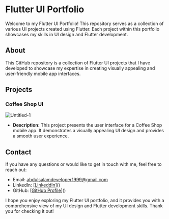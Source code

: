 # Flutter UI Portfolio

Welcome to my Flutter UI Portfolio! This repository serves as a collection of various UI projects created using Flutter. Each project within this portfolio showcases my skills in UI design and Flutter development.

## About

This GitHub repository is a collection of Flutter UI projects that I have developed to showcase my expertise in creating visually appealing and user-friendly mobile app interfaces.

## Projects

### Coffee Shop UI
![Untitled-1](https://github.com/abdulsalamdeveloper1999/ui_portfolio/assets/114761249/03f060a8-870e-4f40-8bf4-ce88cc43ebc2)



- **Description:** This project presents the user interface for a Coffee Shop mobile app. It demonstrates a visually appealing UI design and provides a smooth user experience.


## Contact

If you have any questions or would like to get in touch with me, feel free to reach out:

- Email: abdulsalamdeveloper1999@gmail.com
- LinkedIn: [[LinkeddIn](https://www.linkedin.com/in/abdul-salam-432b4a24b?utm_source=share&utm_campaign=share_via&utm_content=profile&utm_medium=ios_app)]()
- GitHub: [[GitHub Profile](https://github.com/abdulsalamdeveloper1999)]()

I hope you enjoy exploring my Flutter UI portfolio, and it provides you with a comprehensive view of my UI design and Flutter development skills. Thank you for checking it out!
